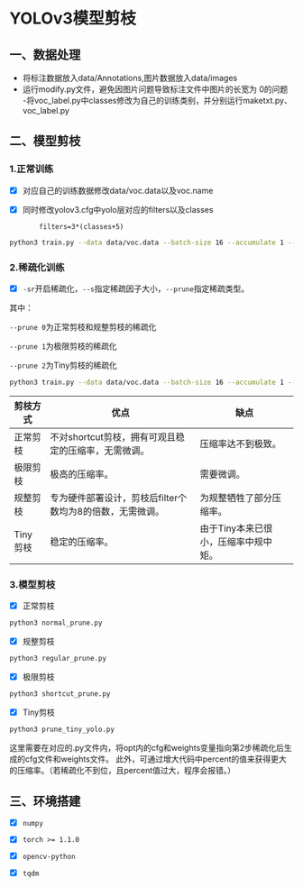 # YOLOv3模型剪枝

## 一、数据处理

- 将标注数据放入data/Annotations,图片数据放入data/images
- 运行modify.py文件，避免因图片问题导致标注文件中图片的长宽为
0的问题
-将voc_label.py中classes修改为自己的训练类别，并分别运行maketxt.py、voc_label.py

## 二、模型剪枝
###  1.正常训练

- [x] 对应自己的训练数据修改data/voc.data以及voc.name
- [x] 同时修改yolov3.cfg中yolo层对应的filters以及classes  

          filters=3*(classes+5)
```bash
python3 train.py --data data/voc.data --batch-size 16 --accumulate 1 --weights weights/yolov3.weights --cfg cfg/yolov3.cfg
```
### 2.稀疏化训练

- [x] `-sr`开启稀疏化，`--s`指定稀疏因子大小，`--prune`指定稀疏类型。

其中：

`--prune 0`为正常剪枝和规整剪枝的稀疏化

`--prune 1`为极限剪枝的稀疏化

`--prune 2`为Tiny剪枝的稀疏化

```bash
python3 train.py --data data/voc.data --batch-size 16 --accumulate 1 --weights weights/yolov3.weights --cfg cfg/yolov3.cfg -sr --s 0.001 --prune 0 
```


|剪枝方式|<center>优点</center>|<center>缺点</center> |
| --- | --- | --- |
| 正常剪枝 |不对shortcut剪枝，拥有可观且稳定的压缩率，无需微调。  |压缩率达不到极致。  |
| 极限剪枝 |极高的压缩率。  |需要微调。  |
| 规整剪枝 |专为硬件部署设计，剪枝后filter个数均为8的倍数，无需微调。 | 为规整牺牲了部分压缩率。 |
| Tiny剪枝 |稳定的压缩率。  |由于Tiny本来已很小，压缩率中规中矩。  |



### 3.模型剪枝

- [x] 正常剪枝
```bash
python3 normal_prune.py
```
- [x] 规整剪枝
```bash
python3 regular_prune.py
```
- [x] 极限剪枝
```bash
python3 shortcut_prune.py
```
- [x] Tiny剪枝
```bash
python3 prune_tiny_yolo.py
```
这里需要在对应的.py文件内，将opt内的cfg和weights变量指向第2步稀疏化后生成的cfg文件和weights文件。
此外，可通过增大代码中percent的值来获得更大的压缩率。（若稀疏化不到位，且percent值过大，程序会报错。）
## 三、环境搭建


- [x]  `numpy`
- [x] `torch >= 1.1.0`
- [x] `opencv-python`
- [x] `tqdm`













